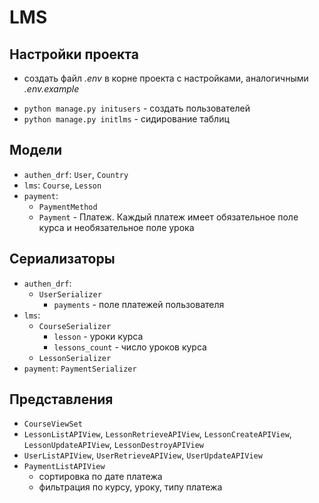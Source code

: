 # LMS

## Настройки проекта
+ cоздать файл *.env* в корне проекта с настройками, аналогичными *.env.example*
* ``python manage.py initusers`` - создать пользователей
* ``python manage.py initlms`` - сидирование таблиц

## Модели
+ ``authen_drf``: ``User``, ``Country``
+ ``lms``: ``Course``, ``Lesson``
+ ``payment``: 
  * ``PaymentMethod`` 
  * ``Payment`` - Платеж. Каждый платеж имеет обязательное поле курса и необязательное поле урока

## Сериализаторы
+ ``authen_drf``: 
    * ``UserSerializer``
        + ``payments`` - поле платежей пользователя
+ ``lms``: 
  * ``CourseSerializer``
    + ``lesson`` - уроки курса
    + ``lessons_count`` - число уроков курса
  * ``LessonSerializer``
+ ``payment``: ``PaymentSerializer``

## Представления
+ ``CourseViewSet``
+ ``LessonListAPIView``, ``LessonRetrieveAPIView``, ``LessonCreateAPIView``, ``LessonUpdateAPIView``, ``LessonDestroyAPIView``
+ ``UserListAPIView``, ``UserRetrieveAPIView``, ``UserUpdateAPIView``
+ ``PaymentListAPIView``
    * сортировка по дате платежа
    * фильтрация по курсу, уроку, типу платежа


